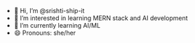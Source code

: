 - 👋 Hi, I’m @srishti-ship-it
- 👀 I’m interested in learning MERN stack and AI development
- 🌱 I’m currently learning AI/ML
- 😄 Pronouns: she/her


<!---
srishti-ship-it/srishti-ship-it is a ✨ special ✨ repository because its `README.md` (this file) appears on your GitHub profile.
You can click the Preview link to take a look at your changes.
--->
